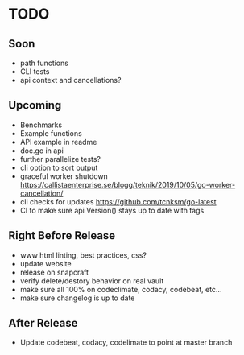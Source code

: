 # TODO

## Soon

- path functions
- CLI tests
- api context and cancellations?

## Upcoming

- Benchmarks
- Example functions
- API example in readme
- doc.go in api
- further parallelize tests?
- cli option to sort output
- graceful worker shutdown <https://callistaenterprise.se/blogg/teknik/2019/10/05/go-worker-cancellation/>
- cli checks for updates <https://github.com/tcnksm/go-latest>
- CI to make sure api Version() stays up to date with tags

## Right Before Release

- www html linting, best practices, css?
- update website
- release on snapcraft
- verify delete/destory behavior on real vault
- make sure all 100% on codeclimate, codacy, codebeat, etc...
- make sure changelog is up to date

## After Release

- Update codebeat, codacy, codelimate to point at master branch
